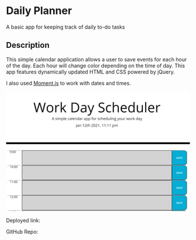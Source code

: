 # Daily Planner
A basic app for keeping track of daily to-do tasks

## Description

This simple calendar application allows a user to save events for each hour of the day. Each hour will change color depending on the time of day. This app features dynamically updated HTML and CSS powered by jQuery.

I also used [Moment.js](https://momentjs.com/) to work with dates and times. 

<img src="Assets\images\daily-planner.png">

Deployed link:

GitHub Repo: 